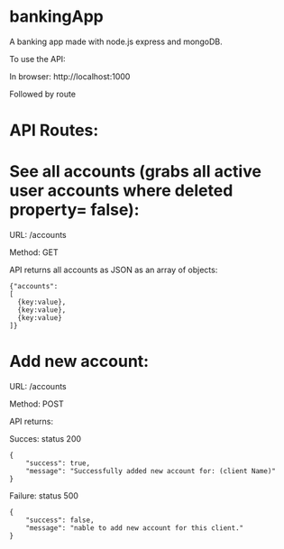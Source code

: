 # bankingApp
A banking app made with node.js express and mongoDB.

To use the API:

In browser: http://localhost:1000

Followed by route

# API Routes:

# See all accounts (grabs all active user accounts where deleted property= false):

URL: /accounts

Method: GET

API returns all accounts as JSON as an array of objects:

```
{"accounts":
[
  {key:value},
  {key:value},
  {key:value}
]}
```


# Add new account:

URL: /accounts

Method: POST

API returns:

Succes: status 200
```
{
    "success": true,
    "message": "Successfully added new account for: (client Name)"
}
```

Failure: status 500
```
{
    "success": false,
    "message": "nable to add new account for this client."
}
```

